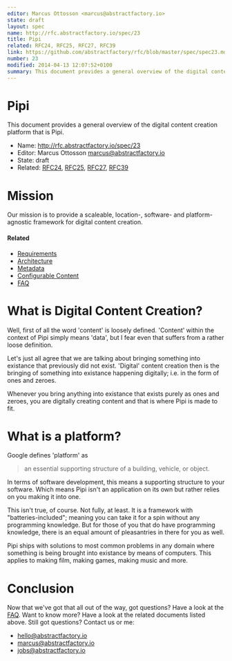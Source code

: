 ```yaml
---
editor: Marcus Ottosson <marcus@abstractfactory.io>
state: draft
layout: spec
name: http://rfc.abstractfactory.io/spec/23
title: Pipi
related: RFC24, RFC25, RFC27, RFC39
link: https://github.com/abstractfactory/rfc/blob/master/spec/spec23.md
number: 23
modified: 2014-04-13 12:07:52+0100
summary: This document provides a general overview of the digital content creation platform that is Pipi.
---
```


# Pipi

This document provides a general overview of the digital content creation platform that is Pipi.

* Name: http://rfc.abstractfactory.io/spec/23
* Editor: Marcus Ottosson <marcus@abstractfactory.io>
* State: draft
* Related: [RFC24](http://rfc.abstractfactory.io/spec/24), [RFC25](http://rfc.abstractfactory.io/spec/25), [RFC27](http://rfc.abstractfactory.io/spec/27), [RFC39](http://rfc.abstractfactory.io/spec/39)

# Mission

Our mission is to provide a scaleable, location-, software- and platform-agnostic framework for digital content creation.

#### Related

* [Requirements][]
* [Architecture][]
* [Metadata][]
* [Configurable Content][]
* [FAQ][]

# What is Digital Content Creation?

Well, first of all the word 'content' is loosely defined. 'Content' within the context of Pipi simply means 'data', but I fear even that suffers from a rather loose definition.

Let's just all agree that we are talking about bringing something into existance that previously did not exist. 'Digital' content creation then is the bringing of something into existance happening digitally; i.e. in the form of ones and zeroes.

Whenever you bring anything into existance that exists purely as ones and zeroes, you are digitally creating content and that is where Pipi is made to fit.

# What is a platform?

Google defines 'platform' as 

> an essential supporting structure of a building, vehicle, or object.

In terms of software development, this means a supporting structure to your software. Which means Pipi isn't an application on its own but rather relies on you making it into one.

This isn't true, of course. Not fully, at least. It is a framework with "batteries-included"; meaning you can take it for a spin without any programming knowledge. But for those of you that do have programming knowledge, there is an equal amount of pleasantries in there for you as well.

Pipi ships with solutions to most common problems in any domain where something is being brought into existance by means of computers. This applies to making film, making games, making music and more.

# Conclusion

Now that we've got that all out of the way, got questions? Have a look at the [FAQ][]. Want to know more? Have a look at the related documents listed above. Still got questions? Contact us or me:

* <hello@abstractfactory.io>
* <marcus@abstractfactory.io>
* <jobs@abstractfactory.io>

[Configurable Content]: http://rfc.abstractfactory.io/spec/31/
[Metadata]: http://rfc.abstractfactory.io/spec/24
[Requirements]: http://rfc.abstractfactory.io/spec/25
[Architecture]: http://rfc.abstractfactory.io/spec/27
[FAQ]: http://rfc.abstractfactory.io/spec/28
